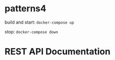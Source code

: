 # patterns4

build and start: 
    ```docker-compose up```

stop: 
    ```docker-compose down```  


# REST API Documentation
